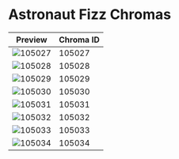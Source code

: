 # Astronaut Fizz Chromas

| Preview | Chroma ID |
|---------|-----------|
| ![105027](https://raw.communitydragon.org/latest/plugins/rcp-be-lol-game-data/global/default/v1/champion-chroma-images/105/105027.png) | 105027 |
| ![105028](https://raw.communitydragon.org/latest/plugins/rcp-be-lol-game-data/global/default/v1/champion-chroma-images/105/105028.png) | 105028 |
| ![105029](https://raw.communitydragon.org/latest/plugins/rcp-be-lol-game-data/global/default/v1/champion-chroma-images/105/105029.png) | 105029 |
| ![105030](https://raw.communitydragon.org/latest/plugins/rcp-be-lol-game-data/global/default/v1/champion-chroma-images/105/105030.png) | 105030 |
| ![105031](https://raw.communitydragon.org/latest/plugins/rcp-be-lol-game-data/global/default/v1/champion-chroma-images/105/105031.png) | 105031 |
| ![105032](https://raw.communitydragon.org/latest/plugins/rcp-be-lol-game-data/global/default/v1/champion-chroma-images/105/105032.png) | 105032 |
| ![105033](https://raw.communitydragon.org/latest/plugins/rcp-be-lol-game-data/global/default/v1/champion-chroma-images/105/105033.png) | 105033 |
| ![105034](https://raw.communitydragon.org/latest/plugins/rcp-be-lol-game-data/global/default/v1/champion-chroma-images/105/105034.png) | 105034 |